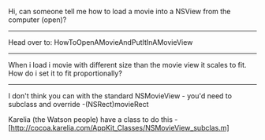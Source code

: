 

Hi, can someone tell me how to load a movie into  a NSView from the computer (open)?

----

Head over to: HowToOpenAMovieAndPutItInAMovieView

----

When i load i movie with different size than the movie view it scales to fit. How do i set it to fit proportionally?

----

I don't think you can with the standard NSMovieView - you'd need to subclass and override     -(NSRect)movieRect

Karelia (the Watson people) have a class to do this - [http://cocoa.karelia.com/AppKit_Classes/NSMovieView_subclas.m]
